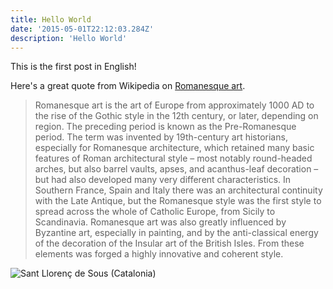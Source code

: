 ```yaml
---
title: Hello World
date: '2015-05-01T22:12:03.284Z'
description: 'Hello World'
---
```


This is the first post in English!

Here's a great quote from Wikipedia on
[Romanesque art](https://en.wikipedia.org/wiki/Romanesque_art).

> Romanesque art is the art of Europe from approximately 1000 AD to the rise of the Gothic style
> in the 12th century, or later, depending on region. The preceding period is known as the
> Pre-Romanesque period. The term was invented by 19th-century art historians, especially for Romanesque
> architecture, which retained many basic features of Roman architectural style – most notably round-headed
> arches, but also barrel vaults, apses, and acanthus-leaf decoration – but had also developed many very
> different characteristics. In Southern France, Spain and Italy there was an architectural continuity
> with the Late Antique, but the Romanesque style was the first style to spread across the whole of
> Catholic Europe, from Sicily to Scandinavia. Romanesque art was also greatly influenced by Byzantine art,
> especially in painting, and by the anti-classical energy of the decoration of the Insular art of the
> British Isles. From these elements was forged a highly innovative and coherent style.

![Sant Llorenç de Sous (Catalonia)](./sant-llorenç-de-sous.jpg)

